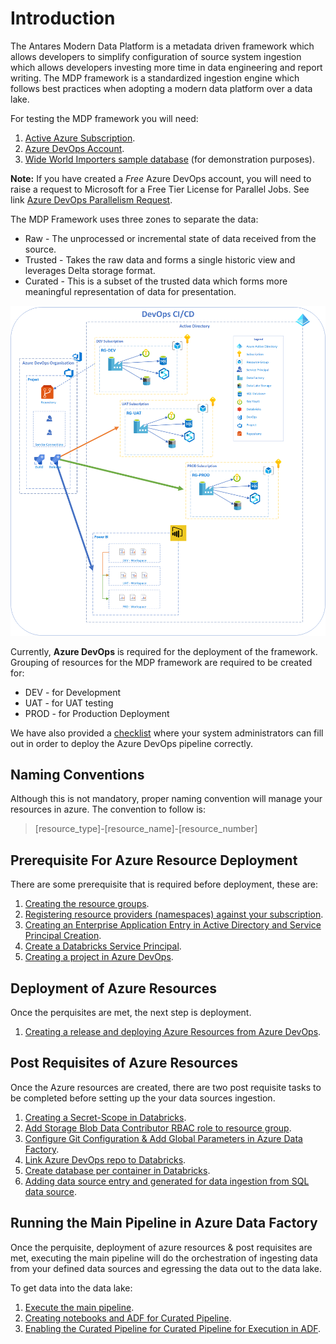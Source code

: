 # Introduction

The Antares Modern Data Platform is a metadata driven framework which allows developers to simplify configuration of source system ingestion which allows developers investing more time in data engineering and report writing. The MDP framework is a standardized ingestion engine which follows best practices when adopting a modern data platform over a data lake.  

For testing the MDP framework you will need:  

1. [Active Azure Subscription](https://azure.microsoft.com/en-au/).  
2. [Azure DevOps Account](https://azure.microsoft.com/en-au/solutions/devops/).
3. [Wide World Importers sample database](https://github.com/Microsoft/sql-server-samples/releases/tag/wide-world-importers-v1.0) (for demonstration purposes).

**Note:** If you have created a *Free* Azure DevOps account, you will need to raise a request to Microsoft for a Free Tier License for Parallel Jobs. See link [Azure DevOps Parallelism Request](https://forms.office.com/pages/responsepage.aspx?id=v4j5cvGGr0GRqy180BHbR63mUWPlq7NEsFZhkyH8jChUMlM3QzdDMFZOMkVBWU5BWFM3SDI2QlRBSC4u).

The MDP Framework uses three zones to separate the data:  

* Raw - The unprocessed or incremental state of data received from the source.
* Trusted - Takes the raw data and forms a single historic view and leverages Delta storage format.
* Curated - This is a subset of the trusted data which forms more meaningful representation of data for presentation.

![Items.png](./Documentations/images/Items.png)

Currently, **Azure DevOps** is required for the deployment of the framework. Grouping of resources for the MDP framework are required to be created for:  

* DEV - for Development
* UAT - for UAT testing
* PROD - for Production Deployment

We have also provided a [checklist](./Documentations/MDP%20Framework%20Checklist.docx) where your system administrators can fill out in order to deploy the Azure DevOps pipeline correctly.

## Naming Conventions

Although this is not mandatory, proper naming convention will manage your resources in azure. The convention to follow is:  

> [resource_type]-[resource_name]-[resource_number]

## Prerequisite For Azure Resource Deployment

There are some prerequisite that is required before deployment, these are:  

1. [Creating the resource groups](./Documentations/Creating%20the%20resource%20groups.md).
2. [Registering resource providers (namespaces) against your subscription](./Documentations/Registering%20resource%20providers%20(namespaces)%20against%20your%20subscription.md).
3. [Creating an Enterprise Application Entry in Active Directory and Service Principal Creation](./Documentations/Creating%20Service%20Principal%20For%20Azure%20DevOps.md).
4. [Create a Databricks Service Principal](./Documentations/Create%20a%20Databricks%20Service%20Principal.md).
5. [Creating a project in Azure DevOps](./Documentations/Creating%20a%20project%20in%20Azure%20DevOps.md).

## Deployment of Azure Resources

Once the perquisites are met, the next step is deployment.  

1. [Creating a release and deploying Azure Resources from Azure DevOps](./Documentations/Creating%20a%20release%20and%20deploying%20Azure%20Resources%20from%20Azure%20DevOps.md).

## Post Requisites of Azure Resources

Once the Azure resources are created, there are two post requisite tasks to be completed before setting up the your data sources ingestion.

1. [Creating a Secret-Scope in Databricks](./Documentations/Create%20a%20Secret-Scope%20in%20Databricks.md).
2. [Add Storage Blob Data Contributor RBAC role to resource group](./Documentations/Add%20Storage%20Blob%20Data%20Contributor%20RBAC%20role%20to%20Resource%20Group.md).
3. [Configure Git Configuration & Add Global Parameters in Azure Data Factory](./Documentations/Configure%20Git%20Configuration%20%26%20Add%20Global%20Parameters%20in%20Azure%20Data%20Factory.md).
4. [Link Azure DevOps repo to Databricks](./Documentations/Link%20Azure%20DevOps%20repo%20to%20Databricks.md).
5. [Create database per container in Databricks](./Documentations/Create%20database%20per%20container%20in%20Databricks.md).
6. [Adding data source entry and generated for data ingestion from SQL data source](./Documentations/Adding%20data%20source%20entry%20and%20generated%20for%20data%20ingestion%20from%20sql%20data%20source.md).

## Running the Main Pipeline in Azure Data Factory

Once the perquisite, deployment of azure resources & post requisites are met, executing the main pipeline will do the orchestration of ingesting data from your defined data sources and egressing the data out to the data lake.

To get data into the data lake:

1. [Execute the main pipeline](./Documentations/Execute%20the%20main%20pipeline.md).  
2. [Creating notebooks and ADF for Curated Pipeline](./Documentations/Creating%20notebooks%20and%20ADF%20for%20Curated%20Pipeline.md).
3. [Enabling the Curated Pipeline for Curated Pipeline for Execution in ADF](./Documentations/Enabling%20the%20Curated%20Pipeline%20for%20Curated%20Pipeline%20for%20Execution%20in%20ADF.md).